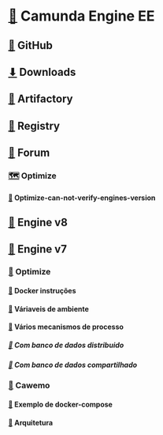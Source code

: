 # [🔀](https://docs.camunda.org/enterprise/) Camunda Engine EE
## [🦑](https://github.com/camunda) GitHub
## [⬇](https://docs.camunda.org/enterprise/download/) Downloads
## [🏺](https://artifacts.camunda.com/) Artifactory
## [🎱](https://registry.camunda.cloud/) Registry
## [📑](https://forum.camunda.io/) Forum
### [🗺️](https://forum.camunda.io/c/optimize/21) Optimize
#### [📢](https://forum.camunda.io/t/optimize-can-not-verify-engines-version/37544/7) Optimize-can-not-verify-engines-version
## [📓](https://docs.camunda.io/meta/) Engine v8
## [📙](https://docs.camunda.org/manual/7.17/) Engine v7 
### [📗](https://docs.camunda.org/optimize/latest/) Optimize
#### [🧾](https://docs.camunda.org/optimize/3.1/technical-guide/setup/installation/#getting-started-with-the-optimize-docker-image) Docker instruções
#### [🧾](https://docs.camunda.org/optimize/3.1/technical-guide/setup/installation/#configuration-using-a-environment-config-yaml-file) Váriaveis de ambiente
#### [🧾](https://docs.camunda.org/optimize/3.1/technical-guide/setup/multiple-engines/) Vários mecanismos de processo
##### [🔖](https://docs.camunda.org/optimize/3.1/technical-guide/setup/multiple-engines/#multiple-engines-with-distributed-databases) Com banco de dados distribuido
##### [🔖](https://docs.camunda.org/optimize/3.1/technical-guide/setup/multiple-engines/#multiple-engines-with-a-shared-database) Com banco de dados compartilhado
### [📘](https://docs.camunda.org/cawemo/latest/) Cawemo
#### [🧾](https://docs.camunda.org/cawemo/1.5/docker-compose.yml) Exemplo de docker-compose
#### [🧾](https://docs.camunda.org/cawemo/develop/technical-guide/architecture-overview/) Arquitetura